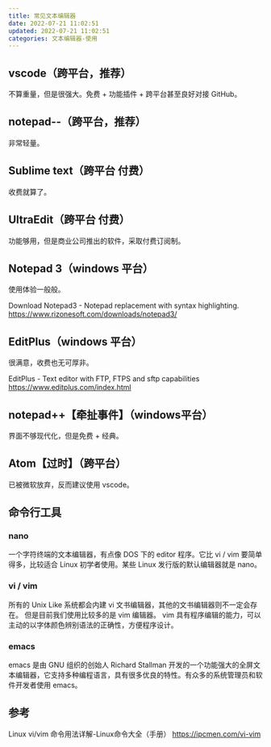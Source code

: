```yaml
---
title: 常见文本编辑器
date: 2022-07-21 11:02:51
updated: 2022-07-21 11:02:51
categories: 文本编辑器-使用
---
```


## vscode（跨平台，推荐）

不算重量，但是很强大。免费 + 功能插件 + 跨平台甚至良好对接 GitHub。

## notepad--（跨平台，推荐）

非常轻量。

## Sublime text（跨平台 付费）

收费就算了。

## UltraEdit（跨平台 付费）

功能够用，但是商业公司推出的软件，采取付费订阅制。

## Notepad 3（windows 平台）

使用体验一般般。

Download Notepad3 - Notepad replacement with syntax highlighting. <https://www.rizonesoft.com/downloads/notepad3/>

<!-- more -->

## EditPlus（windows 平台）

很满意，收费也无可厚非。

EditPlus - Text editor with FTP, FTPS and sftp capabilities
<https://www.editplus.com/index.html>

## notepad++【牵扯事件】（windows平台）

界面不够现代化，但是免费 + 经典。

## Atom【过时】（跨平台）

已被微软放弃，反而建议使用 vscode。

## 命令行工具

### nano

一个字符终端的文本编辑器，有点像 DOS 下的 editor 程序。它比 vi / vim 要简单得多，比较适合 Linux 初学者使用。某些 Linux 发行版的默认编辑器就是 nano。

### vi / vim

所有的 Unix Like 系统都会内建 vi 文书编辑器，其他的文书编辑器则不一定会存在。
但是目前我们使用比较多的是 vim 编辑器。
vim 具有程序编辑的能力，可以主动的以字体颜色辨别语法的正确性，方便程序设计。

### emacs

emacs 是由 GNU 组织的创始人 Richard Stallman 开发的一个功能强大的全屏文本编辑器，它支持多种编程语言，具有很多优良的特性。有众多的系统管理员和软件开发者使用 emacs。

## 参考

Linux vi/vim 命令用法详解-Linux命令大全（手册）
<https://ipcmen.com/vi-vim>
